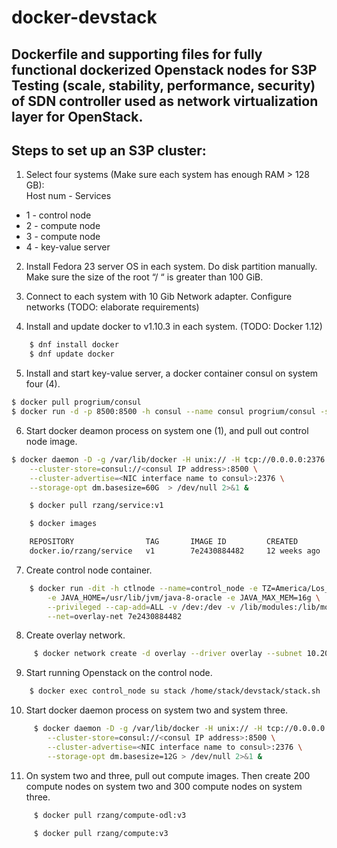 # docker-devstack

Dockerfile and supporting files for fully functional dockerized Openstack nodes for S3P Testing (scale, stability, performance, security) of SDN controller used as network virtualization layer for OpenStack.
---
## Steps to set up an S3P cluster:
1. Select four systems (Make sure each system has enough RAM > 128 GB):  
  Host num - Services
  * 1 - control node
  * 2 - compute node
  * 3 - compute node
  * 4 - key-value server  

2. Install Fedora 23 server OS in each system.  Do disk partition manually.  
Make sure the size of the root “/ “ is greater than 100 GiB.

3. Connect to each system with 10 Gib Network adapter.
   Configure networks (TODO: elaborate requirements)

4. Install and update docker to v1.10.3 in each system.  (TODO: Docker 1.12)
```bash
    $ dnf install docker
    $ dnf update docker
```

5. Install and start key-value server, a docker container consul on system four (4).
```bash
$ docker pull progrium/consul
$ docker run -d -p 8500:8500 -h consul --name consul progrium/consul -server –bootstrap
```

6. Start docker deamon process on system one (1), and pull out control node image.
```bash
$ docker daemon -D -g /var/lib/docker -H unix:// -H tcp://0.0.0.0:2376 \
    --cluster-store=consul://<consul IP address>:8500 \
    --cluster-advertise=<NIC interface name to consul>:2376 \
    --storage-opt dm.basesize=60G  > /dev/null 2>&1 &

    $ docker pull rzang/service:v1

    $ docker images

    REPOSITORY                TAG       IMAGE ID         CREATED       SIZE
    docker.io/rzang/service   v1        7e2430884482     12 weeks ago  45.18 GB
```

7. Create control node container.
```bash
    $ docker run -dit -h ctlnode --name=control_node -e TZ=America/Los_Angeles \
        -e JAVA_HOME=/usr/lib/jvm/java-8-oracle -e JAVA_MAX_MEM=16g \
        --privileged --cap-add=ALL -v /dev:/dev -v /lib/modules:/lib/modules \
        --net=overlay-net 7e2430884482
```

8. Create overlay network.
```bash
     $ docker network create -d overlay --driver overlay --subnet 10.20.0.0/22 overlay-net
```

9. Start running Openstack on the control node.
```bash
    $ docker exec control_node su stack /home/stack/devstack/stack.sh
```

10. Start docker daemon process on system two and system three.
```bash
     $ docker daemon -D -g /var/lib/docker -H unix:// -H tcp://0.0.0.0:2376 \
        --cluster-store=consul://<consul IP address>:8500 \
        --cluster-advertise=<NIC interface name to consul>:2376 \
        --storage-opt dm.basesize=12G > /dev/null 2>&1 &
```

11. On system two and three, pull out compute images. Then create 200 compute
nodes on system two and 300 compute nodes on system three.
```bash
     $ docker pull rzang/compute-odl:v3

     $ docker pull rzang/compute:v3
```

